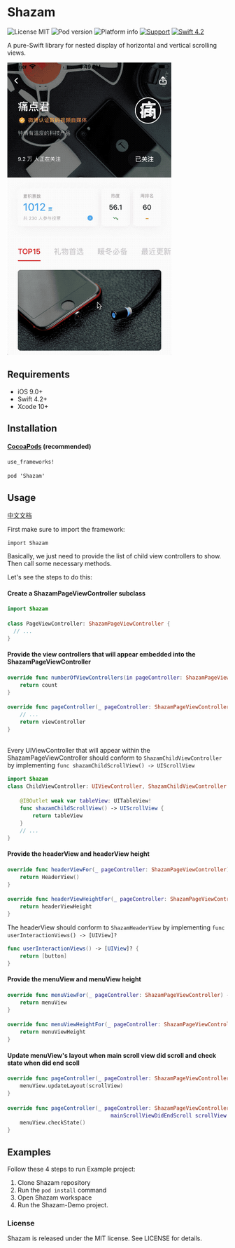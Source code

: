 # Shazam

![License MIT](https://img.shields.io/dub/l/vibe-d.svg)
![Pod version](http://img.shields.io/cocoapods/v/Shazam.svg?style=flat)
![Platform info](http://img.shields.io/cocoapods/p/LCNetwork.svg?style=flat)
[![Support](https://img.shields.io/badge/support-iOS9.0+-blue.svg?style=flat)](https://www.apple.com/nl/ios/)
[![Swift 4.2](https://camo.githubusercontent.com/cc157628e33009bbb18f6e476955a0f641f407d9/68747470733a2f2f696d672e736869656c64732e696f2f62616467652f53776966742d342e322d6f72616e67652e7376673f7374796c653d666c6174)](https://developer.apple.com/swift/)

A pure-Swift library for nested display of horizontal and vertical scrolling views.

![demo](./demo.gif)

## Requirements

- iOS 9.0+ 
- Swift 4.2+
- Xcode 10+



## Installation

#### [CocoaPods](http://cocoapods.org/) (recommended)

```
use_frameworks!

pod 'Shazam'
```

## Usage

[中文文档](https://github.com/bawn/Shazam/blob/master/README-CHINESE.md)

First make sure to import the framework:

```
import Shazam
```

Basically, we just need to provide the list of child view controllers to show. Then call some necessary methods.

Let's see the steps to do this:

#### Create a ShazamPageViewController subclass

```swift
import Shazam

class PageViewController: ShazamPageViewController {
  // ...
}
```

#### Provide the view controllers that will appear embedded into the ShazamPageViewController

```swift
override func numberOfViewControllers(in pageController: ShazamPageViewController) -> Int {
    return count
}
    
override func pageController(_ pageController: ShazamPageViewController, viewControllerAt index: Int) -> (UIViewController & ShazamChildViewController) {
    // ...
    return viewController
}
    
```

Every UIViewController that will appear within the ShazamPageViewController should conform to `ShazamChildViewController` by implementing `func shazamChildScrollView() -> UIScrollView` 

```swift
import Shazam
class ChildViewController: UIViewController, ShazamChildViewController {

    @IBOutlet weak var tableView: UITableView!
    func shazamChildScrollView() -> UIScrollView {
        return tableView
    }
    // ...
}
```



#### Provide the headerView and headerView height 

```swift
override func headerViewFor(_ pageController: ShazamPageViewController) -> UIView & ShazamHeaderView {
    return HeaderView()
}

override func headerViewHeightFor(_ pageController: ShazamPageViewController) -> CGFloat {
    return headerViewHeight
}
```

The headerView should conform to `ShazamHeaderView` by implementing `func userInteractionViews() -> [UIView]?`

```swift
func userInteractionViews() -> [UIView]? {
    return [button]
}
```

#### Provide the menuView and menuView height

```swift
override func menuViewFor(_ pageController: ShazamPageViewController) -> UIView {
    return menuView
}

override func menuViewHeightFor(_ pageController: ShazamPageViewController) -> CGFloat {
    return menuViewHeight
}
```

#### Update menuView's layout when main scroll view did scroll and check state when did end scoll

```swift
override func pageController(_ pageController: ShazamPageViewController, mainScrollViewDidScroll scrollView: UIScrollView) {
    menuView.updateLayout(scrollView)
}

override func pageController(_ pageController: ShazamPageViewController,
                                 mainScrollViewDidEndScroll scrollView: UIScrollView) {
    menuView.checkState()
}
```



## Examples

Follow these 4 steps to run Example project: 

1. Clone Shazam repository
2. Run the `pod install` command 
3. Open Shazam workspace 
4. Run the Shazam-Demo project.

### License

Shazam is released under the MIT license. See LICENSE for details.
